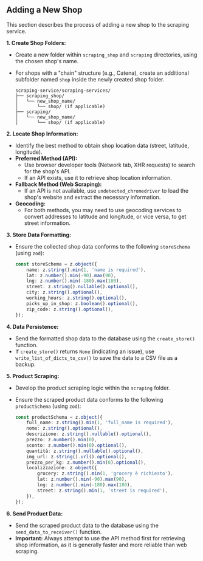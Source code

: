 ## Adding a New Shop

This section describes the process of adding a new shop to the scraping service.

**1. Create Shop Folders:**

* Create a new folder within `scraping_shop` and `scraping` directories, using the chosen shop's name.
* For shops with a "chain" structure (e.g., Catena), create an additional subfolder named `shop` inside the newly created shop folder.

    ```
    scraping-service/scraping-services/
    ├── scraping_shop/
    │   └── new_shop_name/
    │       └── shop/ (if applicable)
    ├── scraping/
    │   └── new_shop_name/
    │       └── shop/ (if applicable)

    ```

**2. Locate Shop Information:**

* Identify the best method to obtain shop location data (street, latitude, longitude).
* **Preferred Method (API):**
    * Use browser developer tools (Network tab, XHR requests) to search for the shop's API.
    * If an API exists, use it to retrieve shop location information.
* **Fallback Method (Web Scraping):**
    * If an API is not available, use `undetected_chromedriver` to load the shop's website and extract the necessary information.
* **Geocoding:**
    * For both methods, you may need to use geocoding services to convert addresses to latitude and longitude, or vice versa, to get street information.

**3. Store Data Formatting:**

* Ensure the collected shop data conforms to the following `storeSchema` (using `zod`):

    ```typescript
    const storeSchema = z.object({
        name: z.string().min(1, 'name is required'),
        lat: z.number().min(-90).max(90),
        lng: z.number().min(-180).max(180),
        street: z.string().nullable().optional(),
        city: z.string().optional(),
        working_hours: z.string().optional(),
        picks_up_in_shop: z.boolean().optional(),
        zip_code: z.string().optional(),
    });
    ```

**4. Data Persistence:**

* Send the formatted shop data to the database using the `create_store()` function.
* If `create_store()` returns `None` (indicating an issue), use `write_list_of_dicts_to_csv()` to save the data to a CSV file as a backup.

**5. Product Scraping:**

* Develop the product scraping logic within the `scraping` folder.
* Ensure the scraped product data conforms to the following `productSchema` (using `zod`):

    ```typescript
    const productSchema = z.object({
        full_name: z.string().min(1, 'full_name is required'),
        nome: z.string().optional(),
        descrizione: z.string().nullable().optional(),
        prezzo: z.number().min(0),
        sconto: z.number().min(0).optional(),
        quantità: z.string().nullable().optional(),
        img_url: z.string().url().optional(),
        prezzo_per_kg: z.number().min(0).optional(),
        localizzazione: z.object({
            grocery: z.string().min(1, 'grocery è richiesto'),
            lat: z.number().min(-90).max(90),
            lng: z.number().min(-180).max(180),
            street: z.string().min(1, 'street is required'),
        }),
    });
    ```

**6. Send Product Data:**

* Send the scraped product data to the database using the `send_data_to_receiver()` function.
* **Important:** Always attempt to use the API method first for retrieving shop information, as it is generally faster and more reliable than web scraping.